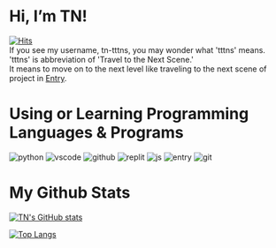 # Hi, I’m TN!

[![Hits](https://hits.seeyoufarm.com/api/count/incr/badge.svg?url=https%3A%2F%2Fgithub.com%2Ftn-tttns&count_bg=%234D4D4D&title_bg=%231D1D1D&icon=github.svg&icon_color=%23FFFFFF&title=HITS&edge_flat=true)](https://hits.seeyoufarm.com)\
If you see my username, tn-tttns, you may wonder what 'tttns' means.\
'tttns' is abbreviation of 'Travel to the Next Scene.'\
It means to move on to the next level like traveling to the next scene of project in [Entry](https://playentry.org/).

# Using or Learning Programming Languages & Programs
![python](https://img.shields.io/badge/-PYTHON-3776AB?style=for-the-badge&logo=python&logoColor=white) ![vscode](https://img.shields.io/badge/-Visual%20Studio%20Code-007ACC?style=for-the-badge&logo=visualstudiocode&logoColor=white) ![github](https://img.shields.io/badge/-github-181717?style=for-the-badge&logo=github&logoColor=white) ![replit](https://img.shields.io/badge/-replit-F26207?style=for-the-badge&logo=replit&logoColor=white) ![js](https://img.shields.io/badge/-javascript-F7DF1E?style=for-the-badge&logo=javascript&logoColor=black) ![entry](https://img.shields.io/badge/-entry-00d674?style=for-the-badge) ![git](https://img.shields.io/badge/-git-F05032?style=for-the-badge&logo=git&logoColor=white)

# My Github Stats
[![TN's GitHub stats](https://github-readme-stats.vercel.app/api?username=tn-tttns&show_icons=true&theme=tokyonight)](https://github.com/anuraghazra/github-readme-stats)

[![Top Langs](https://github-readme-stats.vercel.app/api/top-langs/?username=tn-tttns&layout=compact)](https://github.com/anuraghazra/github-readme-stats)
